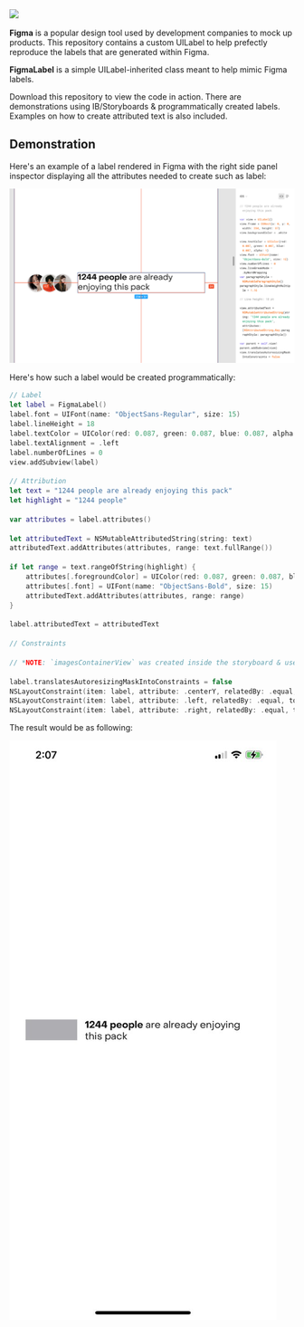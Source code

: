 <img src="https://img.shields.io/badge/platforms-ios-green" /> 

**Figma** is a popular design tool used by development companies to mock up products.
This repository contains a custom UILabel to help prefectly reproduce the labels that are generated within Figma.

**FigmaLabel** is a simple UILabel-inherited class meant to help mimic Figma labels.

Download this repository to view the code in action. There are demonstrations using IB/Storyboards & programmatically created labels.
Examples on how to create attributed text is also included.


## Demonstration

Here's an example of a label rendered in Figma with the right side panel inspector displaying all the attributes needed to create such as label:

<img src="Assets/figma_example_english.png"></img>

Here's how such a label would be created programmatically:

```swift
// Label
let label = FigmaLabel()
label.font = UIFont(name: "ObjectSans-Regular", size: 15)
label.lineHeight = 18
label.textColor = UIColor(red: 0.087, green: 0.087, blue: 0.087, alpha: 1)
label.textAlignment = .left
label.numberOfLines = 0
view.addSubview(label)

// Attribution
let text = "1244 people are already enjoying this pack"
let highlight = "1244 people"

var attributes = label.attributes()

let attributedText = NSMutableAttributedString(string: text)
attributedText.addAttributes(attributes, range: text.fullRange())

if let range = text.rangeOfString(highlight) {
    attributes[.foregroundColor] = UIColor(red: 0.087, green: 0.087, blue: 0.087, alpha: 1)
    attributes[.font] = UIFont(name: "ObjectSans-Bold", size: 15)
    attributedText.addAttributes(attributes, range: range)
}

label.attributedText = attributedText

// Constraints

// *NOTE: `imagesContainerView` was created inside the storyboard & used in place of the 3 image views with faces that is inside the design!

label.translatesAutoresizingMaskIntoConstraints = false
NSLayoutConstraint(item: label, attribute: .centerY, relatedBy: .equal, toItem: imagesContainerView, attribute: .centerY, multiplier: 1, constant: 0).isActive = true
NSLayoutConstraint(item: label, attribute: .left, relatedBy: .equal, toItem: imagesContainerView, attribute: .right, multiplier: 1, constant: 12).isActive = true
NSLayoutConstraint(item: label, attribute: .right, relatedBy: .equal, toItem: view, attribute: .rightMargin, multiplier: 1, constant: -24).isActive = true
```

The result would be as following:

<img src="Assets/code_example.jpeg"></img>
